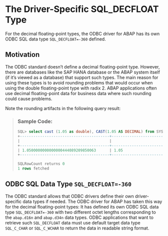 <!-- loio37e7f19ed112458683f9a39521e62fdd -->

# The Driver-Specific SQL\_DECFLOAT Type

For the decimal floating-point types, the ODBC driver for ABAP has its own ODBC SQL data type `SQL_DECFLOAT=-360` defined.



## Motivation

The ODBC standard doesn’t define a decimal floating-point type. However, there are databases like the SAP HANA database or the ABAP system itself \(if it’s viewed as a database\) that support such types. The main reason for using these types is to avoid rounding problems that would occur when using the double floating-point type with radix 2. ABAP applications often use decimal floating-point data for business data where such rounding could cause problems.

Note the rounding artifacts in the following query result:

> ### Sample Code:  
> ```sql
> SQL> select cast (1.05 as double), CAST(1.05 AS DECIMAL) from SYS.DUMMY
> +----------------------------------------+-------------------------------------------+
> |                                        |                                           |
> +----------------------------------------+-------------------------------------------+
> | 1.0500000000000000444089209850063      | 1.05                                      |
> +----------------------------------------+-------------------------------------------+
> 
> SQLRowCount returns 0
> 1 rows fetched
> 
> ```



<a name="loio37e7f19ed112458683f9a39521e62fdd__section_oth_s3n_4wb"/>

## ODBC SQL Data Type `SQL_DECFLOAT=-360`

The ODBC standard allows that ODBC drivers define their own driver-specific data types if needed. The ODBC driver for ABAP has taken this way for the decimal floating-point types: It has defined its own ODBC SQL data type `SQL_DECFLOAT=-360` with two different octet lengths corresponding to the `abap.d16n` and `abap.d34n` data types. ODBC applications that want to retrieve such `SQL_DECFLOAT` data must use default target data type `SQL_C_CHAR` or `SQL_C_WCHAR` to return the data in readable string format.

